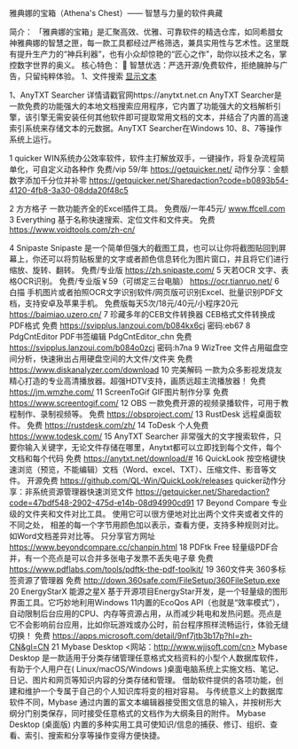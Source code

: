 雅典娜的宝箱（Athena's Chest）—— 智慧与力量的软件典藏

简介：
「雅典娜的宝箱」是汇聚高效、优雅、可靠软件的精选仓库，如同希腊女神雅典娜的智慧之匣，每一款工具都经过严格筛选，兼具实用性与艺术性。这里既有提升生产力的“神兵利器”，也有小众却惊艳的“匠心之作”，助你以技术之名，掌控数字世界的奥义。
核心特色：
🔹 智慧优选：严选开源/免费软件，拒绝臃肿与广告，只留纯粹体验。
1、文件搜索
<a href="[URL](https://anytxt.net.cn)" target="_blank" rel="noopener noreferrer">显示文本</a>
    
1、AnyTXT Searcher 详情请戳官网https://anytxt.net.cn
    AnyTXT Searcher是一款免费的功能强大的本地文档搜索应用程序，它内置了功能强大的文档解析引擎，该引擎无需安装任何其他软件即可提取常用文档的文本，并结合了内置的高速索引系统来存储文本的元数据。AnyTXT Searcher在Windows 10、8、7等操作系统上运行。



1	quicker	WIN系统办公效率软件，软件主打解放双手，一键操作，将复杂流程简单化，可自定义动各种作	免费/vip 59/年	https://getquicker.net/
			动作分享：金额数字添加千分位并补零	https://getquicker.net/Sharedaction?code=b0893b54-4120-4fb8-3a30-08dda20f48c5
   
2	方方格子	一款功能齐全的Excel插件工具。	免费版/一年45元/	www.ffcell.com
3	Everything	基于名称快速搜索、定位文件和文件夹。	免费	https://www.voidtools.com/zh-cn/

4	Snipaste	Snipaste 是一个简单但强大的截图工具，也可以让你将截图贴回到屏幕上，你还可以将剪贴板里的文字或者颜色信息转化为图片窗口，并且将它们进行缩放、旋转、翻转。	免费/专业版	https://zh.snipaste.com/
5	天若OCR	文字、表格OCR识别。	免费/专业版￥59（可绑定三台电脑）	https://ocr.tianruo.net/
6	白描	手机图片或者拍照OCR文字识别软件/网页版可识别Excel、批量识别PDF文档，支持安卓及苹果手机。	免费版每天5次/18元/40元/小程序20元	https://baimiao.uzero.cn/
7	珍藏多年的CEB文件转换器	CEB格式文件转换成PDF格式	免费	https://svipplus.lanzoui.com/b084kx6cj
密码:eb67
8	PdgCntEditor	PDF书签编辑 PdgCntEditor_chn	免费	https://svipplus.lanzoui.com/b084o0zcj
密码:h7na
9	WizTree	文件占用磁盘空间分析，快速揪出占用硬盘空间的大文件/文件夹	免费	https://www.diskanalyzer.com/download
10	完美解码	一款为众多影视发烧友精心打造的专业高清播放器。超强HDTV支持，画质远超主流播放器！	免费	https://jm.wmzhe.com/
11	ScreenToGif	GIF图片制作分享	免费	https://www.screentogif.com/
12	OBS	一款免费开源的视频录播软件，可用于教程制作、录制视频等。	免费	https://obsproject.com/
13	RustDesk	远程桌面软件。	免费	https://rustdesk.com/zh/
14	ToDesk		个人免费	https://www.todesk.com/
15	AnyTXT Searcher	非常强大的文字搜索软件，只要你输入关键字，无论文件存储在哪里，Anytxt都可以立即找到每个文件，每个文档和每个代码	免费	https://anytxt.net/download/#
16	QuickLook	按空格键快速浏览（预览，不能编辑）文档（Word、excel、TXT）、压缩文件、影音等文件。	开源免费	https://github.com/QL-Win/QuickLook/releases
			quicker动作分享：非系统资源管理器快速浏览文件	https://getquicker.net/Sharedaction?code=47bdf548-2902-475d-e14b-08d94990cd91
17	Beyond Compare	专业级的文件夹和文件对比工具。 使用它可以很方便地对比出两个文件夹或者文件的不同之处， 相差的每一个字节用颜色加以表示，查看方便，支持多种规则对比。如Word文档差异对比等。	只分享官方网址	https://www.beyondcompare.cc/chanpin.html
18	PDFtk Free	轻量级PDF合并，有一个亮点是可以合并多张电子发票不丢失电子章	免费	https://www.pdflabs.com/tools/pdftk-the-pdf-toolkit/
19	360文件夹
	360多标签资源了管理器	免费	http://down.360safe.com/FileSetup/360FileSetup.exe
20	 EnergyStarX	能源之星X 基于开源项目EnergyStar开发，是一个轻量级的图形界面工具。它巧妙地利用Windows 11内置的EcoQos API（也就是“效率模式”），自动限制后台应用的CPU、内存等资源占用，从而减少耗电和发热问题。亮点是它不会影响前台应用，比如你玩游戏或办公时，前台程序照样流畅运行，体验无缝切换！	免费	https://apps.microsoft.com/detail/9nf7jtb3b17p?hl=zh-CN&gl=CN
21	Mybase Desktop	<网站：http://www.wjjsoft.com/cn>
Mybase Desktop 是一款适用于分类存储管理任意格式文档资料的小型个人数据库软件， 有助于个人用户在( Linux/macOS/Windows )桌面电脑系统上实施文档、笔记、日记、图片和网页等知识内容的分类存储和管理。 借助软件提供的各项功能，创建和维护一个专属于自己的个人知识库将变的相对容易。 与传统意义上的数据库软件不同，Mybase 通过内置的富文本编辑器接受图文信息的输入，并按树形大纲分门别类保存，同时接受任意格式的文档作为大纲条目的附件。 Mybase Desktop (桌面版) 内置的多种实用工具可使知识/信息的捕获、修订、组织、查看、索引、搜索和分享等操作变得方便快捷。 
